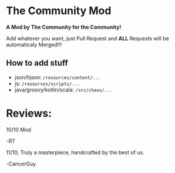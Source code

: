 # The Community Mod
**A Mod by The Community for the Community!**

Add whatever you want, just Pull Request and **ALL** Requests will be automaticaly Merged!!!

## How to add stuff
- json/hjson: `/resources/content/...`
- js: `/resources/scripts/...`
- java/groovy/kotlin/scala: `/src/chaos/...`

# Reviews:

10/10 Mod

-RT

11/10, Truly a masterpiece, handcrafted by the best of us.

-CancerGuy
